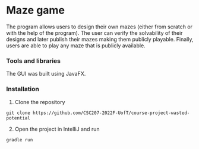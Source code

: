 # Maze game

The program allows users to design their own mazes (either from scratch or with the help of the program). The user can verify the solvability of their designs and later publish their mazes making them publicly playable. Finally, users are able to play any maze that is publicly available.


### Tools and libraries

The GUI was built using JavaFX.

### Installation

1. Clone the repository

```
git clone https://github.com/CSC207-2022F-UofT/course-project-wasted-potential 
```

2. Open the project in IntelliJ and run

```
gradle run
```
